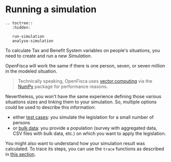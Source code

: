 # <i class="fas fa-chart-pie"></i> Running a simulation

```eval_rst
.. toctree::
   :hidden:

   run-simulation
   analyse-simulation
```

To calculate Tax and Benefit System variables on people's situations, you need to create and run a new *Simulation*.

OpenFisca will work the same if there is one person, seven, or seven million in the modeled situation. 

> Technically speaking, OpenFisca uses [vector computing](../coding-the-legislation/25_vectorial_computing.md) via the [NumPy](http://www.numpy.org/) package for performance reasons.

Nevertheless, you won't have the same experience defining those various situations sizes and linking them to your simulation. So, multiple options could be used to describe this information:

- either [test cases](./run-simulation.md#test-cases): you simulate the legislation for a small number of persons
- or [bulk data](./run-simulation.md#data): you provide a population (survey with aggregated data, CSV files with bulk data, etc.) on which you want to apply the legislation.

You might also want to understand how your simulation result was calculated. To trace its steps, you can use the `trace` functions as described in [this section](./analyse-simulation.md).
